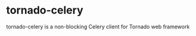 tornado-celery
==============

tornado-celery is a non-blocking Celery client for Tornado web framework

